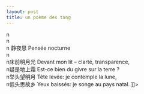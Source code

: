 ```yaml
---
layout: post
title: un poème des tang
---
```


<p>n<br />n<br />n 静夜思                  Pensée nocturne<br />n<br />n床前明月光              Devant mon lit – clarté, transparence,<br />n疑是地上霜              Est-ce bien du givre sur la terre ?<br />n举头望明月              Tête levée: je contemple la lune,<br />n低头思故乡              Yeux baissés: je songe au pays natal. ]]&gt;
</p>
